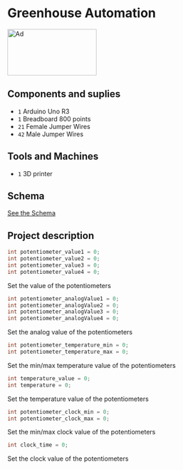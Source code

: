 # Greenhouse Automation

<a href="https://www.tindie.com/stores/arduino-core/?ref=offsite_badges&utm_source=sellers_arduino-core&utm_medium=badges&utm_campaign=badge_large"><img src="https://d2ss6ovg47m0r5.cloudfront.net/badges/tindie-larges.png" alt="Ad" width="200" height="104"></a>

## Components and suplies

* `1` Arduino Uno R3
* `1` Breadboard 800 points
* `21` Female Jumper Wires
* `42` Male Jumper Wires

## Tools and Machines

* `1` 3D printer

## Schema

[See the Schema](https://wokwi.com/projects/353834225920033793)

## Project description

```cpp
int potentiometer_value1 = 0;
int potentiometer_value2 = 0;
int potentiometer_value3 = 0;
int potentiometer_value4 = 0;
```
Set the value of the potentiometers
```cpp
int potentiometer_analogValue1 = 0;
int potentiometer_analogValue2 = 0;
int potentiometer_analogValue3 = 0;
int potentiometer_analogValue4 = 0;
```
Set the analog value of the potentiometers
```cpp
int potentiometer_temperature_min = 0;
int potentiometer_temperature_max = 0;
```
Set the min/max temperature value of the potentiometers
```cpp
int temperature_value = 0;
int temperature = 0;
```
Set the temperature value of the potentiometers
```cpp
int potentiometer_clock_min = 0;
int potentiometer_clock_max = 0;
```
Set the min/max clock value of the potentiometers
```cpp
int clock_time = 0;
```
Set the clock value of the potentiometers
